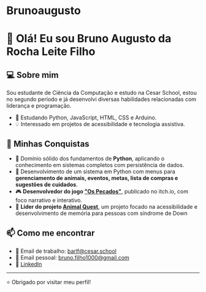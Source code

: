 # Brunoaugusto

# 👋 Olá! Eu sou Bruno Augusto da Rocha Leite Filho

## 💻 Sobre mim
Sou estudante de Ciência da Computação e estudo na Cesar School, estou no segundo período e já desenvolvi diversas habilidades relacionadas com liderança e programação.

- 📖 Estudando Python, JavaScript, HTML, CSS e Arduino.
- 💡 Interessado em projetos de acessibilidade e tecnologia assistiva.

## 🚀 Minhas Conquistas
- 🧠 Domínio sólido dos fundamentos de **Python**, aplicando o conhecimento em sistemas completos com persistência de dados.
- 📁 Desenvolvimento de um sistema em Python com menus para **gerenciamento de animais, eventos, metas, lista de compras e sugestões de cuidados**.
- 🎮 **Desenvolvedor do jogo ["Os Pecados"](https://bruno2408.itch.io/os-pecados)**, publicado no itch.io, com foco narrativo e interativo.
- 🥇 **Líder do projeto [Animal Quest](https://github.com/BrunoAU/Animal-Quest)**, um projeto focado na acessibilidade e desenvolvimento de memória para pessoas com síndrome de Down

## 📫 Como me encontrar
- 📧 Email de trabalho: barlf@cesar.school
- 📧 Email pessoal: bruno.filho1000@gmail.com
- 💼 [LinkedIn](https://www.linkedin.com/in/bruno-augusto-376946355/)

---

⭐️ Obrigado por visitar meu perfil!
